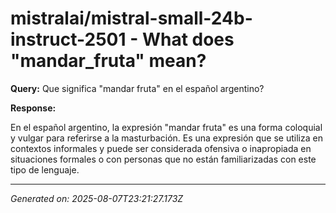 # mistralai/mistral-small-24b-instruct-2501 - What does "mandar_fruta" mean?

**Query:** Que significa "mandar fruta" en el español argentino?



**Response:**

En el español argentino, la expresión "mandar fruta" es una forma coloquial y vulgar para referirse a la masturbación. Es una expresión que se utiliza en contextos informales y puede ser considerada ofensiva o inapropiada en situaciones formales o con personas que no están familiarizadas con este tipo de lenguaje.

---
*Generated on: 2025-08-07T23:21:27.173Z*
